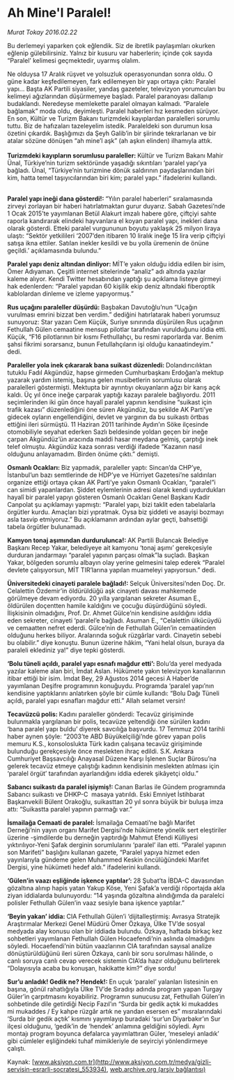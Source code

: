 # Ah Mine'l Paralel!

*Murat Tokay 2016.02.22*

<div class="pNewsDetailMainContent ctx_content" itemprop="articleBody">
 <p>
  Bu derlemeyi yaparken çok eğlendik. Siz de ibretlik paylaşımları okurken eğlenip gülebilirsiniz. Yalnız bir kusuru var haberlerin; içinde çok sayıda “Paralel’ kelimesi geçmektedir, uyarmış olalım.
 </p>
 <p>
  Ne olduysa 17 Aralık rüşvet ve yolsuzluk operasyonundan sonra oldu. O güne kadar keşfedilemeyen, fark edilemeyen bir yapı ortaya çıktı: Paralel yapı... Başta AK Partili siyasiler, yandaş gazeteler, televizyon yorumcuları bu kelimeyi ağızlarından düşürmemeye başladı. Paralel paranoyası dallanıp budaklandı. Neredeyse memlekette paralel olmayan kalmadı. “Paralele bağlamak” moda oldu, deyimleşti. Paralel haberleri hız kesmeden sürüyor. En son, Kültür ve Turizm Bakanı turizmdeki kayıplardan paralelleri sorumlu tuttu. Biz de hafızaları tazeleyelim istedik. Paraleldeki son durumun kısa özetini çıkardık. Başlığımızı da Şeyh Galib’in bir şiirinde tekrarlanan ve bir atalar sözüne dönüşen “ah mine’l aşk” (ah aşkın elinden) ilhamıyla attık.
  <br>
   <br>
    <strong>
     Turizmdeki kayıpların sorumlusu paraleller:
    </strong>
    Kültür ve Turizm Bakanı Mahir Ünal, Türkiye’nin turizm sektöründe yaşadığı sıkıntıları ‘paralel yapı’ya bağladı. Ünal, “Türkiye’nin turizmine dönük saldırının paydaşlarından biri kim, hatta temel taşıyıcılarından biri kim; paralel yapı.” ifadelerini kullandı.
   </br>
  </br>
 </p>
 <p>
  <strong>
   Paralel yapı ineği dana gösterdi!:
  </strong>
  “Yılın paralel haberleri” sıralamasında zirveyi zorlayan bir haberi hatırlatmaktan gurur duyarız. Sabah Gazetesi’nde 1 Ocak 2015’te yayımlanan Betül Alakurt imzalı habere göre, çiftçiyi sahte raporla kandırarak elindeki hayvanlara el koyan paralel yapı, inekleri dana olarak gösterdi. Etteki paralel vurgununun boyutu yaklaşık 25 milyon liraya ulaştı: “Sektör yetkilileri ‘2007’den itibaren 10 liralık ineğe 15 lira verip çiftçiyi satışa ikna ettiler. Satılan inekler kesildi ve bu yolla üremenin de önüne geçildi.’ açıklamasında bulundu.”
 </p>
 <p>
  <strong>
   Paralel yapı deniz altından dinliyor:
  </strong>
  MİT’e yakın olduğu iddia edilen bir isim, Ömer Adıyaman. Çeşitli internet sitelerinde “analiz” adı altında yazılar kaleme alıyor. Kendi Twitter hesabından yaptığı şu açıklama listeye girmeyi hak edenlerden: “Paralel yapıdan 60 kişilik ekip deniz altındaki fiberoptik kablolardan dinleme ve izleme yapıyormuş.”
 </p>
 <p>
  <strong>
   Rus uçağını paraleller düşürdü:
  </strong>
  Başbakan Davutoğlu’nun “Uçağın vurulması emrini bizzat ben verdim.” dediğini hatırlatarak haberi yorumsuz sunuyoruz: Star yazarı Cem Küçük, Suriye sınırında düşürülen Rus uçağının Fethullah Gülen cemaatine mensup pilotlar tarafından vurulduğunu iddia etti. Küçük, “F16 pilotlarının bir kısmı Fethullahçı, bu resmi raporlarda var. Benim şahsi fikrimi sorarsanız, bunun Fetullahçıların işi olduğu kanaatindeyim.” dedi.
 </p>
 <p>
  <strong>
   Paraleller yola inek çıkararak bana suikast düzenledi:
  </strong>
  Dolandırıcılıktan tutuklu Fadıl Akgündüz, hapse girmeden Cumhurbaşkanı Erdoğan’a mektup yazarak yardım istemiş, başına gelen musibetlerin sorumlusu olarak paralelleri göstermişti. Mektupta bir ayrıntıyı okuyanların ağzı bir karış açık kaldı. Üç yıl önce ineğe çarparak yaptığı kazayı paralele bağlıyordu. 2011 seçimlerinden iki gün önce hayalî paralel yapının kendisine “suikast için trafik kazası” düzenlediğini öne süren Akgündüz, bu şekilde AK Parti’ye gidecek oyların engellendiğini, devlet ve yargının da bu suikastı örtbas ettiğini ileri sürmüştü. 11 Haziran 2011 tarihinde Aydın’ın Söke ilçesinde otomobiliyle seyahat ederken Sazlı beldesinde yoldan geçen bir ineğe çarpan Akgündüz’ün aracında maddi hasar meydana gelmiş, çarptığı inek telef olmuştu. Akgündüz kaza sonrası verdiği ifadede “Kazanın nasıl olduğunu anlayamadım. Birden önüme çıktı.” demişti.
 </p>
 <p>
  <strong>
   Osmanlı Ocakları:
  </strong>
  Biz yapmadık, paraleller yaptı: Sincan’da CHP’ye, İstanbul’un bazı semtlerinde de HDP’ye ve Hürriyet Gazetesi’ne saldırıları organize ettiği ortaya çıkan AK Parti’ye yakın Osmanlı Ocakları, “paralel”i can simidi yapanlardan. Şiddet eylemlerinin adresi olarak kendi uydurdukları hayalî bir paralel yapıyı gösteren Osmanlı Ocakları Genel Başkanı Kadir Canpolat şu açıklamayı yapmıştı: “Paralel yapı, bizi taklit eden tabelalarla örgütler kurdu. Amaçları bizi yıpratmak. Oysa biz şiddeti ve asayişi bozmayı asla tasvip etmiyoruz.” Bu açıklamanın ardından aylar geçti, bahsettiği tabela örgütler bulunamadı.
 </p>
 <p>
  <strong>
   Kamyon tonaj aşımından durdurulunca!:
  </strong>
  AK Partili Bulancak Belediye Başkanı Recep Yakar, belediyeye ait kamyonu ‘tonaj aşımı’ gerekçesiyle durduran jandarmayı “paralel yapının parçası olmak”la suçladı. Başkan Yakar, bölgeden sorumlu albayın olay yerine gelmesini talep ederek “Paralel devlete çalışıyorsun, MİT TIR’larına yapılan muameleyi yapıyorsun.” dedi.
 </p>
 <p>
  <strong>
   Üniversitedeki cinayeti paralele bağladı!:
  </strong>
  Selçuk Üniversitesi’nden Doç. Dr. Celalettin Özdemir’in öldürüldüğü aşk cinayeti davası mahkemede görülmeye devam ediyordu. 20 yılla yargılanan sekreter Asuman E., öldürülen doçentten hamile kaldığını ve çocuğu düşürdüğünü söyledi. İlişkisinin olmadığını, Prof. Dr. Ahmet Gülce’nin kendisine asıldığını iddia eden sekreter, cinayeti ‘paralel’e bağladı. Asuman E., “Celalettin ülkücüydü ve cemaatten nefret ederdi. Gülce’nin de Fethullah Gülen’in cemaatinden olduğunu herkes biliyor. Aralarında soğuk rüzgârlar vardı. Cinayetin sebebi bu olabilir.” diye konuştu. Bunun üzerine hâkim, “Yani helal olsun, buraya da paraleli eklediniz ya!” diye tepki gösterdi.
 </p>
 <p>
  <strong>
   ‘Bolu tüneli açıldı, paralel yapı esnafı mağdur etti’:
  </strong>
  Bolu’da yerel medyada yazılar kaleme alan biri, İmdat Aslan. Hükümete yakın televizyon kanallarının itibar ettiği bir isim. İmdat Bey, 29 Ağustos 2014 gecesi A Haber’de yayımlanan Deşifre programının konuğuydu. Programda ‘paralel yapı’nın kendisine yaptıklarını anlatırken şöyle bir cümle kullandı: “Bolu Dağı Tüneli açıldı, paralel yapı esnafları mağdur etti.” Allah selamet versin!
 </p>
 <p>
  <strong>
   Tecavüzcü polis:
  </strong>
  Kadını paraleller gönderdi: Tecavüz girişiminde bulunmakla yargılanan bir polis, tecavüze yeltendiği öne sürülen kadını ‘bana paralel yapı buldu’ diyerek savcılığa başvurdu. 17 Temmuz 2014 tarihli haber aynen şöyle: “2003’te ABD Büyükelçiliği’nde görev yapan polis memuru K.S., konsoloslukta Türk kadın çalışana tecavüz girişiminde bulunduğu gerekçesiyle önce meslekten ihraç edildi. S.K. Ankara Cumhuriyet Başsavcılığı Anayasal Düzene Karşı İşlenen Suçlar Bürosu’na gelerek tecavüz etmeye çalıştığı kadının kendisinin meslekten atılması için ‘paralel örgüt’ tarafından ayarlandığını iddia ederek şikâyetçi oldu.”
 </p>
 <p>
  <strong>
   Sabancı suikastı da paralel işiymiş!:
  </strong>
  Canan Barlas ile Gündem programında Sabancı suikastı ve DHKP-C  masaya yatırıldı. Eski Emniyet İstihbarat Başkanvekili Bülent Orakoğlu, suikasttan 20 yıl sonra büyük bir buluşa imza attı: “Suikastta paralel yapının parmağı var.”
 </p>
 <p>
  <strong>
   İsmailağa Cemaati de paralel:
  </strong>
  İsmailağa Cemaati’ne bağlı Marifet Derneği’nin yayın organı Marifet Dergisi’nde hükümete yönelik sert eleştiriler üzerine -şimdilerde bu derneğin yaptırdığı Mahmut Efendi Külliyesi yıktırılıyor-Yeni Şafak derginin sorumlularını ‘paralel’ ilan etti. “Paralel yapının son Marifeti” başlığını kullanan gazete, “Paralel yapıya hizmet eden yayınlarıyla gündeme gelen Muhammed Keskin öncülüğündeki Marifet Dergisi, yine hükümeti hedef aldı.” ifadelerini kullandı.
 </p>
 <p>
  <strong>
   ‘Gülen’in vaazı eşliğinde işkence yaptılar’:
  </strong>
  28 Şubat’ta İBDA-C davasından gözaltına alınıp hapis yatan Yakup Köse, Yeni Şafak’a verdiği röportajda akla ziyan iddialarda bulunuyordu: “14 yaşında gözaltına alındığımda da paralelci polisler Fethullah Gülen’in vaaz sesiyle bana işkence yaptılar.”
 </p>
 <p>
  <strong>
   ‘Beyin yakan’ iddia:
  </strong>
  CIA Fethullah Gülen’i ‘dijitalleştirmiş: Avrasya Stratejik Araştırmalar Merkezi Genel Müdürü Ömer Özkaya, Ülke TV’de sosyal medyada alay konusu olan bir iddiada bulundu. Özkaya, haftada birkaç kez sohbetleri yayımlanan Fethullah Gülen Hocaefendi’nin aslında olmadığını söyledi. Hocaefendi’nin bütün vaazlarının CIA tarafından sayısal analize dönüştürüldüğünü ileri süren Özkaya, canlı bir soru sorulması hâlinde, o canlı soruya canlı cevap verecek sistemin CIA’da hazır olduğunu belirterek “Dolayısıyla acaba bu konuşan, hakikatte kim?” diye sordu!
 </p>
 <p>
  <strong>
   Sur’u anladık! Gedik ne? Hendek!:
  </strong>
  En uçuk ‘paralel’ yalanları listesinin en başına, gönül rahatlığıyla Ülke TV’de Sıradışı adında program yapan Turgay Güler’in çarpıtmasını koyabiliriz. Programın sunucusu zat, Fethullah Gülen’in sohbetinde dile getirdiği Necip Fazıl’ın “Surda bir gedik açtık ki mukaddes mi mukaddes / Ey kahpe rüzgâr artık ne yandan esersen es” mısralarındaki ‘Surda bir gedik açtık’ kısmını yayımlayıp buradaki ‘sur’un Diyarbakır’ın Sur ilçesi olduğunu, ‘gedik’in de ‘hendek’ anlamına geldiğini söyledi. Aynı montajı program boyunca defalarca yayımlattıran Güler, ‘meseleyi anladık’ gibi cümleler eşliğindeki tuhaf mimikleriyle de seyirciyi yönlendirmeye çalıştı.
 </p>
</div>


Kaynak: [www.aksiyon.com.tr](http://www.aksiyon.com.tr/medya/gizli-servisin-esrarli-socratesi_553934), [web.archive.org (arşiv bağlantısı)](http://web.archive.org/web/20160224093052/http://www.aksiyon.com.tr/medya/gizli-servisin-esrarli-socratesi_553934)
